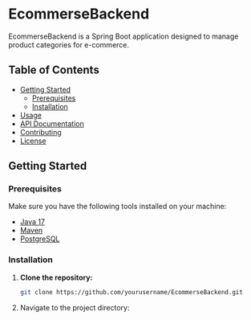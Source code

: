 # EcommerseBackend

EcommerseBackend is a Spring Boot application designed to manage product categories for e-commerce.

## Table of Contents

- [Getting Started](#getting-started)
  - [Prerequisites](#prerequisites)
  - [Installation](#installation)
- [Usage](#usage)
- [API Documentation](#api-documentation)
- [Contributing](#contributing)
- [License](#license)

## Getting Started

### Prerequisites

Make sure you have the following tools installed on your machine:

- [Java 17](https://www.oracle.com/java/technologies/javase-downloads.html)
- [Maven](https://maven.apache.org/download.cgi)
- [PostgreSQL](https://www.postgresql.org/download/)

### Installation

1. **Clone the repository:**

   ```bash
   git clone https://github.com/yourusername/EcommerseBackend.git

2. Navigate to the project directory:
